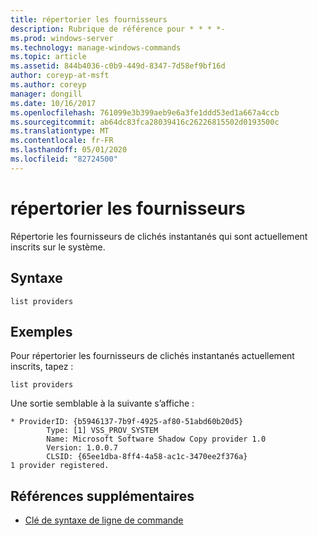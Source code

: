 ```yaml
---
title: répertorier les fournisseurs
description: Rubrique de référence pour * * * *-
ms.prod: windows-server
ms.technology: manage-windows-commands
ms.topic: article
ms.assetid: 844b4036-c0b9-449d-8347-7d58ef9bf16d
author: coreyp-at-msft
ms.author: coreyp
manager: dongill
ms.date: 10/16/2017
ms.openlocfilehash: 761099e3b399aeb9e6a3fe1ddd53ed1a667a4ccb
ms.sourcegitcommit: ab64dc83fca28039416c26226815502d0193500c
ms.translationtype: MT
ms.contentlocale: fr-FR
ms.lasthandoff: 05/01/2020
ms.locfileid: "82724500"
---
```

# <a name="list-providers"></a>répertorier les fournisseurs



Répertorie les fournisseurs de clichés instantanés qui sont actuellement inscrits sur le système.



## <a name="syntax"></a>Syntaxe

```
list providers
```

## <a name="examples"></a>Exemples

Pour répertorier les fournisseurs de clichés instantanés actuellement inscrits, tapez :
```
list providers
```
Une sortie semblable à la suivante s’affiche :
```
* ProviderID: {b5946137-7b9f-4925-af80-51abd60b20d5}
        Type: [1] VSS_PROV_SYSTEM
        Name: Microsoft Software Shadow Copy provider 1.0
        Version: 1.0.0.7
        CLSID: {65ee1dba-8ff4-4a58-ac1c-3470ee2f376a}
1 provider registered.
```

## <a name="additional-references"></a>Références supplémentaires

- [Clé de syntaxe de ligne de commande](command-line-syntax-key.md)